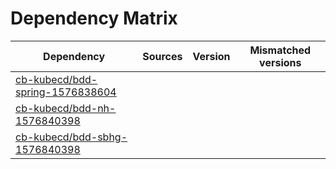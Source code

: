 # Dependency Matrix

Dependency | Sources | Version | Mismatched versions
---------- | ------- | ------- | -------------------
[cb-kubecd/bdd-spring-1576838604](https://github.com/cb-kubecd/bdd-spring-1576838604.git) |  | []() | 
[cb-kubecd/bdd-nh-1576840398](https://github.com/cb-kubecd/bdd-nh-1576840398.git) |  | []() | 
[cb-kubecd/bdd-sbhg-1576840398](https://github.com/cb-kubecd/bdd-sbhg-1576840398.git) |  | []() | 
